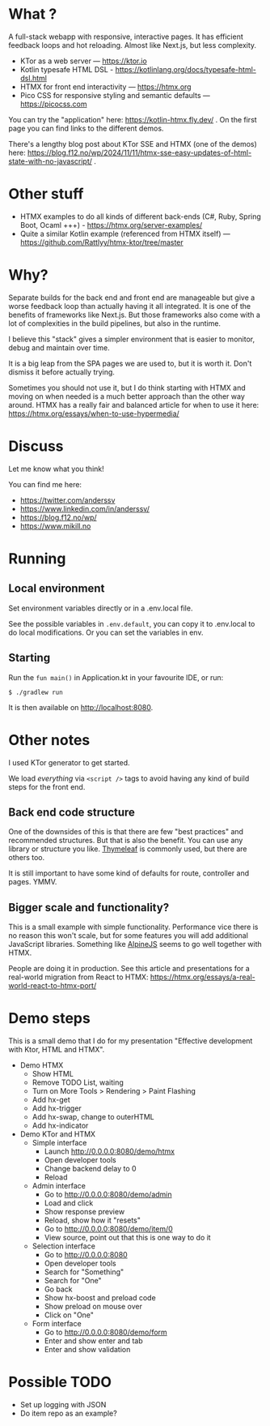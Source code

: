 # What ?

A full-stack webapp with responsive, interactive pages.
It has efficient feedback loops and hot reloading.
Almost like Next.js, but less complexity.

- KTor as a web server — https://ktor.io
- Kotlin typesafe HTML DSL - https://kotlinlang.org/docs/typesafe-html-dsl.html
- HTMX for front end interactivity — https://htmx.org
- Pico CSS for responsive styling and semantic defaults — https://picocss.com

You can try the "application" here: https://kotlin-htmx.fly.dev/ .
On the first page you can find links to the different demos.

There's a lengthy blog post about KTor SSE and HTMX (one of the demos) here:
https://blog.f12.no/wp/2024/11/11/htmx-sse-easy-updates-of-html-state-with-no-javascript/ .

# Other stuff

- HTMX examples to do all kinds of different back-ends (C#, Ruby, Spring Boot,
  Ocaml +++) - https://htmx.org/server-examples/
- Quite a similar Kotlin example (referenced from HTMX itself) — https://github.com/Rattlyy/htmx-ktor/tree/master

# Why?

Separate builds for the back end and front end are manageable
but give a worse feedback loop than actually having it all integrated.
It is one of the benefits of frameworks like Next.js.
But those frameworks also come with a lot of complexities in the build pipelines, but also in the runtime.

I believe this "stack" gives a simpler environment that is easier to monitor, debug and maintain over time.

It is a big leap from the SPA pages we are used to, but it is worth it. Don't dismiss it before actually trying.

Sometimes you should not use it, but I do think starting with HTMX and moving on when needed is a much better approach
than the other way around. HTMX has a really fair and balanced article for when to use it
here: https://htmx.org/essays/when-to-use-hypermedia/

# Discuss

Let me know what you think!

You can find me here:

- https://twitter.com/anderssv
- https://www.linkedin.com/in/anderssv/
- https://blog.f12.no/wp/
- https://www.mikill.no

# Running

## Local environment

Set environment variables directly or in a .env.local file.

See the possible variables in ```.env.default```, you can copy it to .env.local to do local modifications. Or you can
set the variables in env.

## Starting

Run the ```fun main()``` in Application.kt in your favourite IDE, or run:

    $ ./gradlew run

It is then available on [http://localhost:8080](http://localhost:8080).

# Other notes

I used KTor generator to get started.

We load _everything_ via ```<script />``` tags to avoid having any kind of build steps for the front end.

## Back end code structure

One of the downsides of this is that there are few "best practices" and recommended structures. But that is
also the benefit. You can use any library or structure you like. [Thymeleaf](https://www.thymeleaf.org/) is commonly
used, but there are others too.

It is still important to have some kind of defaults for route, controller and pages. YMMV.

## Bigger scale and functionality?

This is a small example with simple functionality.
Performance vice there is no reason this won't scale,
but for some features you will add additional JavaScript libraries.
Something like [AlpineJS](https://alpinejs.dev/) seems to go well together with HTMX.

People are doing it in production.
See this article and presentations for a real-world migration from React to HTMX:
https://htmx.org/essays/a-real-world-react-to-htmx-port/

# Demo steps

This is a small demo that I do for my presentation "Effective development with Ktor, HTML and HTMX".

- Demo HTMX
    - Show HTML
    - Remove TODO List, waiting
    - Turn on More Tools > Rendering > Paint Flashing
    - Add hx-get
    - Add hx-trigger
    - Add hx-swap, change to outerHTML
    - Add hx-indicator
- Demo KTor and HTMX
    - Simple interface
        - Launch http://0.0.0.0:8080/demo/htmx
        - Open developer tools
        - Change backend delay to 0
        - Reload
    - Admin interface
        - Go to http://0.0.0.0:8080/demo/admin
        - Load and click
        - Show response preview
        - Reload, show how it "resets"
        - Go to http://0.0.0.0:8080/demo/item/0
        - View source, point out that this is one way to do it
    - Selection interface
        - Go to http://0.0.0.0:8080
        - Open developer tools
        - Search for "Something"
        - Search for "One"
        - Go back
        - Show hx-boost and preload code
        - Show preload on mouse over
        - Click on "One"
    - Form interface
        - Go to http://0.0.0.0:8080/demo/form
        - Enter and show enter and tab
        - Enter and show validation

# Possible TODO

- Set up logging with JSON
- Do item repo as an example?